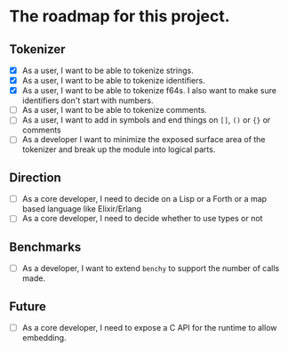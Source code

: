 # The roadmap for this project.
## Tokenizer
- [x] As a user, I want to be able to tokenize strings.
- [x] As a user, I want to be able to tokenize identifiers.
- [x] As a user, I want to be able to tokenize f64s. I also want to make sure identifiers don't start with numbers.
- [ ] As a user, I want to be able to tokenize comments.
- [ ] As a user, I want to add in symbols and end things on `[]`, `()` or `{}` or comments
- [ ] As a developer I want to minimize the exposed surface area of the tokenizer and break up the module into logical parts.
## Direction
- [ ] As a core developer, I need to decide on a Lisp or a Forth or a map based language like Elixir/Erlang
- [ ] As a core developer, I need to decide whether to use types or not

## Benchmarks
- [ ] As a developer, I want to extend `benchy` to support the number of calls made.

## Future
- [ ] As a core developer, I need to expose a C API for the runtime to allow embedding.
